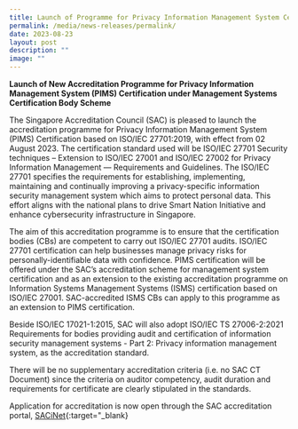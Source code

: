 ```yaml
---
title: Launch of Programme for Privacy Information Management System Certification
permalink: /media/news-releases/permalink/
date: 2023-08-23
layout: post
description: ""
image: ""
---
```

**Launch of New Accreditation Programme for Privacy Information Management System (PIMS) Certification under Management Systems Certification Body Scheme**


The Singapore Accreditation Council (SAC) is pleased to launch the accreditation programme for Privacy Information Management System (PIMS) Certification based on ISO/IEC 27701:2019, with effect from 02 August 2023. The certification standard used will be ISO/IEC 27701 Security techniques – Extension to ISO/IEC 27001 and ISO/IEC 27002 for Privacy Information Management — Requirements and Guidelines. The ISO/IEC 27701 specifies the requirements for establishing, implementing, maintaining and continually improving a privacy-specific information security management system which aims to protect personal data. This effort aligns with the national plans to drive Smart Nation Initiative and enhance cybersecurity infrastructure in Singapore.


The aim of this accreditation programme is to ensure that the certification bodies (CBs) are competent to carry out ISO/IEC 27701 audits. ISO/IEC 27701 certification can help businesses manage privacy risks for personally-identifiable data with confidence. PIMS certification will be offered under the SAC’s accreditation scheme for management system certification and as an extension to the existing accreditation programme on Information Systems Management Systems (ISMS) certification based on ISO/IEC 27001. SAC-accredited ISMS CBs can apply to this programme as an extension to PIMS certification. 


Beside ISO/IEC 17021-1:2015, SAC will also adopt ISO/IEC TS 27006-2:2021 Requirements for bodies providing audit and certification of information security management systems - Part 2: Privacy information management system, as the accreditation standard. 


There will be no supplementary accreditation criteria (i.e. no SAC CT Document) since the criteria on auditor competency, audit duration and requirements for certificate are clearly stipulated in the standards. 


Application for accreditation is now open through the SAC accreditation portal, [SACiNet](https://sacinet2.enterprisesg.gov.sg/landing){:target="\_blank}